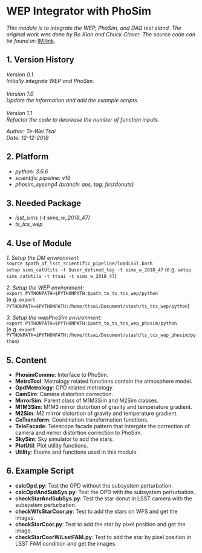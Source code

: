 # WEP Integrator with PhoSim

*This module is to integrate the WEP, PhoSim, and DAQ test stand. The original work was done by Bo Xian and Chuck Claver. The source code can be found in:*
[IM link](https://github.com/bxin/IM).

## 1. Version History

*Version 0.1*
<br/>
*Initially integrate WEP and PhoSim.*
<br/>
<br/>
*Version 1.0*
<br/>
*Update the information and add the example scripts.*
<br/>
<br/>
*Version 1.1*
<br/>
*Refactor the code to decrease the number of function inputs.*

*Author: Te-Wei Tsai*
<br/>
*Date: 12-12-2018*

## 2. Platform

- *python: 3.6.6*
- *scientific pipeline: v16*
- *phosim_syseng4 (branch: aos, tag: firstdonuts)*

## 3. Needed Package

- *lsst_sims (-t sims_w_2018_47)*
- *ts_tcs_wep*

## 4. Use of Module

*1. Setup the DM environment:*
<br/>
`source $path_of_lsst_scientific_pipeline/loadLSST.bash`
<br/>
`setup sims_catUtils -t $user_defined_tag -t sims_w_2018_47`
(e.g. `setup sims_catUtils -t ttsai -t sims_w_2018_47`)

*2. Setup the WEP environment:*
<br/>
`export PYTHONPATH=$PYTHONPATH:$path_to_ts_tcs_wep/python`
<br/>
(e.g. `export PYTHONPATH=$PYTHONPATH:/home/ttsai/Document/stash/ts_tcs_wep/python`)

*3. Setup the wepPhoSim environment:*
<br/>
`export PYTHONPATH=$PYTHONPATH:$path_to_ts_tcs_wep_phosim/python`
<br/>
(e.g. `export PYTHONPATH=$PYTHONPATH:/home/ttsai/Document/stash/ts_tcs_wep_phosim/python`)

## 5. Content

- **PhosimCommu**: Interface to PhoSim.
- **MetroTool**: Metrology related functions contain the atmosphere model.
- **OpdMetrology**: OPD related metrology.
- **CamSim**: Camera distortion correction.
- **MirrorSim**: Parent class of M1M3Sim and M2Sim classes.
- **M1M3Sim**: M1M3 mirror distortion of gravity and temperature gradient.
- **M2Sim**: M2 mirror distortion of gravity and temperature gradient.
- **CoTransform**: Coordination transformation functions.
- **TeleFacade**: Telescope facade pattern that intergate the correction of camera and mirror distortion correction to PhoSim.
- **SkySim**: Sky simulator to add the stars.
- **PlotUtil**: Plot utility functions.
- **Utility**: Enums and functions used in this module.

## 6. Example Script

- **calcOpd.py**: Test the OPD without the subsystem perturbation.
- **calcOpdAndSubSys.py**: Test the OPD with the subsystem perturbation.
- **checkStarAndSubSys.py**: Test the star donut in LSST camera with the subsystem perturbation.
- **checkWfsStarCoor.py**: Test to add the stars on WFS and get the images.
- **checkStarCoor.py**: Test to add the star by pixel position and get the image.
- **checkStarCoorWiLsstFAM.py**: Test to add the star by pixel position in LSST FAM condition and get the images.
